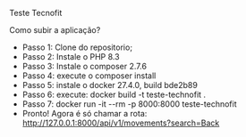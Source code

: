 Teste Tecnofit

Como subir a aplicação?

- Passo 1: Clone do repositorio;
- Passo 2: Instale o PHP 8.3 
- Passo 3: Instale o composer 2.7.6
- Passo 4: execute o composer install
- Passo 5: instale o docker 27.4.0, build bde2b89
- Passo 6: execute: docker build -t teste-technofit .
- Passo 7: docker run -it --rm -p 8000:8000 teste-technofit
- Pronto! Agora é só chamar a rota: http://127.0.0.1:8000/api/v1/movements?search=Back